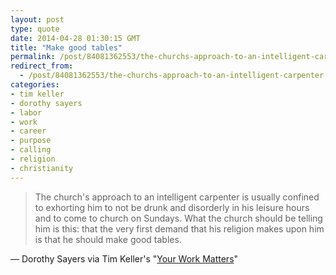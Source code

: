 ```yaml
---
layout: post
type: quote
date: 2014-04-28 01:30:15 GMT
title: "Make good tables"
permalink: /post/84081362553/the-churchs-approach-to-an-intelligent-carpenter
redirect_from: 
  - /post/84081362553/the-churchs-approach-to-an-intelligent-carpenter
categories:
- tim keller
- dorothy sayers
- labor
- work
- career
- purpose
- calling
- religion
- christianity
---
```

<blockquote>The church's approach to an intelligent carpenter is usually confined to exhorting him to not be drunk and disorderly in his leisure hours and to come to church on Sundays. What the church should be telling him is this: that the very first demand that his religion makes upon him is that he should make good tables.</blockquote>
<p>— Dorothy Sayers via Tim Keller's "<a href="http://goodnewsmag.org/2013/09/your-work-matters/">Your Work Matters</a>"</p>